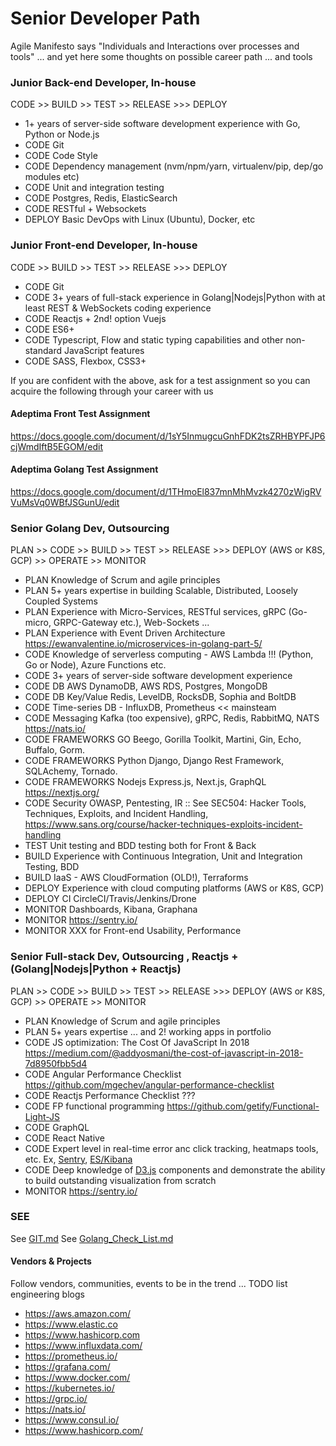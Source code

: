 # Senior Developer Path

Agile Manifesto says "Individuals and Interactions over processes and tools" ... and yet here some thoughts on possible career path ... and tools

### Junior Back-end Developer, In-house
CODE >> BUILD >> TEST >> RELEASE >>> DEPLOY
- 1+ years of server-side software development experience with Go, Python or Node.js
- CODE Git
- CODE Code Style
- CODE Dependency management (nvm/npm/yarn, virtualenv/pip, dep/go modules etc)
- CODE Unit and integration testing
- CODE Postgres, Redis, ElasticSearch
- CODE RESTful + Websockets
- DEPLOY Basic DevOps with Linux (Ubuntu), Docker, etc

### Junior Front-end Developer, In-house
CODE >> BUILD >> TEST >> RELEASE >>> DEPLOY
- CODE Git
- CODE 3+ years of full-stack experience in Golang|Nodejs|Python with at least REST & WebSockets coding experience
- CODE Reactjs + 2nd! option Vuejs
- CODE ES6+
- CODE Typescript, Flow and static typing capabilities and other non-standard JavaScript features
- CODE SASS, Flexbox, CSS3+

If you are confident with the above, ask for a test assignment so you can acquire the following through your career with us

#### Adeptima Front Test Assignment
https://docs.google.com/document/d/1sY5InmugcuGnhFDK2tsZRHBYPFJP6cjWmdIftB5EGOM/edit

####  Adeptima Golang Test Assignment
https://docs.google.com/document/d/1THmoEl837mnMhMvzk4270zWigRVVuMsVq0WBfJSGunU/edit


### Senior Golang Dev, Outsourcing
PLAN >> CODE >> BUILD >> TEST >> RELEASE >>> DEPLOY (AWS or K8S, GCP) >> OPERATE >> MONITOR
- PLAN Knowledge of Scrum and agile principles
- PLAN 5+ years expertise in building Scalable, Distributed, Loosely Coupled Systems
- PLAN Experience with Micro-Services, RESTful services, gRPC (Go-micro, GRPC-Gateway etc.), Web-Sockets ...
- PLAN Experience with Event Driven Architecture https://ewanvalentine.io/microservices-in-golang-part-5/
- CODE Knowledge of serverless computing - AWS Lambda !!! (Python, Go or Node), Azure Functions etc.
- CODE 3+ years of server-side software development experience
- CODE DB AWS DynamoDB, AWS RDS, Postgres, MongoDB
- CODE DB Key/Value Redis, LevelDB, RocksDB, Sophia and BoltDB
- CODE Time-series DB - InfluxDB, Prometheus << mainsteam
- CODE Messaging Kafka (too expensive), gRPC, Redis, RabbitMQ, NATS https://nats.io/
- CODE FRAMEWORKS GO Beego, Gorilla Toolkit, Martini, Gin, Echo, Buffalo, Gorm.
- CODE FRAMEWORKS Python Django, Django Rest Framework, SQLAchemy, Tornado.
- CODE FRAMEWORKS Nodejs Express.js, Next.js, GraphQL https://nextjs.org/
- CODE Security OWASP, Pentesting, IR :: See SEC504: Hacker Tools, Techniques, Exploits, and Incident Handling, https://www.sans.org/course/hacker-techniques-exploits-incident-handling
- TEST Unit testing and BDD testing both for Front & Back
- BUILD Experience with Continuous Integration, Unit and Integration Testing, BDD
- BUILD IaaS - AWS CloudFormation (OLD!), Terraforms
- DEPLOY Experience with cloud computing platforms (AWS or K8S, GCP)
- DEPLOY CI CircleCI/Travis/Jenkins/Drone
- MONITOR Dashboards, Kibana, Graphana
- MONITOR https://sentry.io/
- MONITOR XXX for Front-end Usability, Performance

### Senior Full-stack Dev, Outsourcing , Reactjs + (Golang|Nodejs|Python + Reactjs)
PLAN >> CODE >> BUILD >> TEST >> RELEASE >>> DEPLOY (AWS or K8S, GCP) >> OPERATE >> MONITOR
- PLAN Knowledge of Scrum and agile principles
- PLAN 5+ years expertise ... and 2! working apps in portfolio
- CODE JS optimization: The Cost Of JavaScript In 2018 https://medium.com/@addyosmani/the-cost-of-javascript-in-2018-7d8950fbb5d4
- CODE Angular Performance Checklist https://github.com/mgechev/angular-performance-checklist
- CODE Reactjs Performance Checklist ???
- CODE FP functional programming https://github.com/getify/Functional-Light-JS
- CODE GraphQL
- CODE React Native 
- CODE Expert level in real-time error anc click tracking, heatmaps tools, etc. Ex, [Sentry](https://sentry.io/), [ES/Kibana](https://www.elastic.co/products/kibana)
- CODE Deep knowledge of [D3.js](https://d3js.org/) components and demonstrate the ability to build outstanding visualization from scratch
- MONITOR https://sentry.io/

### SEE
See [GIT.md](GIT.md)
See [Golang_Check_List.md](Golang_Check_List.md)

#### Vendors & Projects
Follow vendors, communities, events to be in the trend ... TODO list engineering blogs
- https://aws.amazon.com/
- https://www.elastic.co
- https://www.hashicorp.com
- https://www.influxdata.com/
- https://prometheus.io/
- https://grafana.com/
- https://www.docker.com/
- https://kubernetes.io/
- https://grpc.io/
- https://nats.io/
- https://www.consul.io/
- https://www.hashicorp.com/
